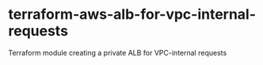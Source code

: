 # terraform-aws-alb-for-vpc-internal-requests
Terraform module creating a private ALB for VPC-internal requests

